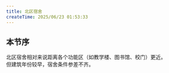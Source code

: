 ```yaml
---
title: 北区宿舍
createTime: 2025/06/23 01:53:33
---
```


## 本节序

北区宿舍相对来说距离各个功能区（如教学楼、图书馆、校门）更近。  
但建筑年份较早，宿舍条件参差不齐。